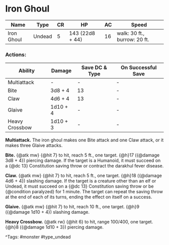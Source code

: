 # Iron Ghoul

| Name | Type | CR | HP | AC | Speed |
|------|------|----|----|----|-------|
| Iron Ghoul | Undead | 5 | 143 (22d8 + 44) | 16 | walk: 30 ft., burrow: 20 ft. |

### Actions:

| Ability | Damage | Save DC & Type | On Successful Save |
|---------|--------|----------------|--------------------|
| Multiattack | - | - | - |
| Bite | 3d8 + 4 | 13 | - |
| Claw | 4d6 + 4 | 13 | - |
| Glaive | 1d10 + 4 | - | - |
| Heavy Crossbow | 1d10 + 3 | - | - |


**Multiattack.** The iron ghoul makes one Bite attack and one Claw attack, or it makes three Glaive attacks.

**Bite.** {@atk mw} {@hit 7} to hit, reach 5 ft., one target. {@h}17 ({@damage 3d8 + 4}) piercing damage. If the target is a Humanoid, it must succeed on a {@dc 13} Constitution saving throw or contract the darakhul fever disease.

**Claw.** {@atk mw} {@hit 7} to hit, reach 5 ft., one target. {@h}18 ({@damage 4d6 + 4}) slashing damage. If the target is a creature other than an elf or Undead, it must succeed on a {@dc 13} Constitution saving throw or be {@condition paralyzed} for 1 minute. The target can repeat the saving throw at the end of each of its turns, ending the effect on itself on a success.

**Glaive.** {@atk mw} {@hit 7} to hit, reach 10 ft., one target. {@h}9 ({@damage 1d10 + 4}) slashing damage.

**Heavy Crossbow.** {@atk rw} {@hit 6} to hit, range 100/400, one target. {@h}8 ({@damage 1d10 + 3}) piercing damage.

^Tags: #monster #type_undead